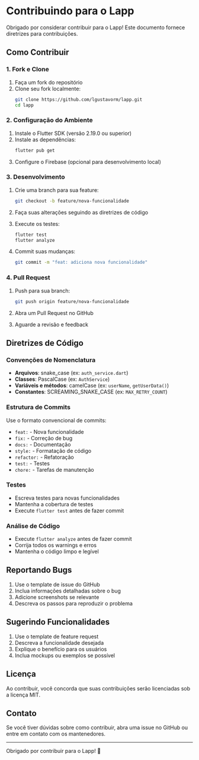 # Contribuindo para o Lapp

Obrigado por considerar contribuir para o Lapp! Este documento fornece diretrizes para contribuições.

## Como Contribuir

### 1. Fork e Clone

1. Faça um fork do repositório
2. Clone seu fork localmente:
   ```bash
   git clone https://github.com/lgustavorm/lapp.git
   cd lapp
   ```

### 2. Configuração do Ambiente

1. Instale o Flutter SDK (versão 2.19.0 ou superior)
2. Instale as dependências:
   ```bash
   flutter pub get
   ```
3. Configure o Firebase (opcional para desenvolvimento local)

### 3. Desenvolvimento

1. Crie uma branch para sua feature:
   ```bash
   git checkout -b feature/nova-funcionalidade
   ```

2. Faça suas alterações seguindo as diretrizes de código

3. Execute os testes:
   ```bash
   flutter test
   flutter analyze
   ```

4. Commit suas mudanças:
   ```bash
   git commit -m "feat: adiciona nova funcionalidade"
   ```

### 4. Pull Request

1. Push para sua branch:
   ```bash
   git push origin feature/nova-funcionalidade
   ```

2. Abra um Pull Request no GitHub

3. Aguarde a revisão e feedback

## Diretrizes de Código

### Convenções de Nomenclatura

- **Arquivos**: snake_case (ex: `auth_service.dart`)
- **Classes**: PascalCase (ex: `AuthService`)
- **Variáveis e métodos**: camelCase (ex: `userName`, `getUserData()`)
- **Constantes**: SCREAMING_SNAKE_CASE (ex: `MAX_RETRY_COUNT`)

### Estrutura de Commits

Use o formato convencional de commits:

- `feat:` - Nova funcionalidade
- `fix:` - Correção de bug
- `docs:` - Documentação
- `style:` - Formatação de código
- `refactor:` - Refatoração
- `test:` - Testes
- `chore:` - Tarefas de manutenção

### Testes

- Escreva testes para novas funcionalidades
- Mantenha a cobertura de testes
- Execute `flutter test` antes de fazer commit

### Análise de Código

- Execute `flutter analyze` antes de fazer commit
- Corrija todos os warnings e erros
- Mantenha o código limpo e legível

## Reportando Bugs

1. Use o template de issue do GitHub
2. Inclua informações detalhadas sobre o bug
3. Adicione screenshots se relevante
4. Descreva os passos para reproduzir o problema

## Sugerindo Funcionalidades

1. Use o template de feature request
2. Descreva a funcionalidade desejada
3. Explique o benefício para os usuários
4. Inclua mockups ou exemplos se possível

## Licença

Ao contribuir, você concorda que suas contribuições serão licenciadas sob a licença MIT.

## Contato

Se você tiver dúvidas sobre como contribuir, abra uma issue no GitHub ou entre em contato com os mantenedores.

---

Obrigado por contribuir para o Lapp! 🏁

